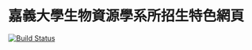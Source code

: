 # 嘉義大學生物資源學系所招生特色網頁

[![Build Status](https://travis-ci.org/ncyubrd/ncyubrd.github.io.svg?branch=master)](https://travis-ci.org/ncyubrd/ncyubrd.github.io)
